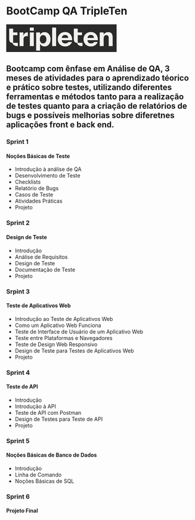 # BootCamp QA TripleTen

<img src= "Imagens\logo.jpg">

## Bootcamp com ênfase em Análise de QA, 3 meses de atividades para o aprendizado téorico e prático sobre testes, utilizando diferentes ferramentas e métodos tanto para a realização de testes quanto para a criação de relatórios de bugs e possíveis melhorias sobre diferetnes aplicações front e back end.
### Sprint 1
#### Noções Básicas de Teste
- Introdução à análise de QA
- Desenvolvimento de Teste
- Checklists
- Relatório de Bugs
- Casos de Teste
- Atividades Práticas
- Projeto
### Sprint 2
#### Design de Teste
- Introdução
- Análise de Requisitos
- Design de Teste
- Documentação de Teste
- Projeto
### Srpint 3
#### Teste de Aplicativos Web
- Introdução ao Teste de Aplicativos Web
- Como um Aplicativo Web Funciona
- Teste de Interface de Usuário de um Aplicativo Web
- Teste entre Plataformas e Navegadores
- Teste de Design Web Responsivo
- Design de Teste para Testes de Aplicativos Web
- Projeto
### Sprint 4
#### Teste de API
- Introdução
- Introdução à API
- Teste de API com Postman
- Design de Testes para Teste de API
- Projeto
### Sprint 5
#### Noções Básicas de Banco de Dados
- Introdução
- Linha de Comando
- Noções Básicas de SQL
### Sprint 6
#### Projeto Final